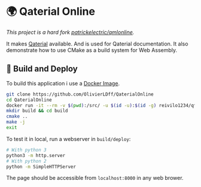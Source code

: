 # 🌍 Qaterial Online

*This project is a hard fork [patrickelectric/qmlonline](https://github.com/patrickelectric/qmlonline).*

It makes [Qaterial](https://github.com/OlivierLDff/Qaterial) available. And is used for Qaterial documentation. It also demonstrate how to use CMake as a build system for Web Assembly.

## 🚀 Build and Deploy

To build this application i use a [Docker Image](https://hub.docker.com/r/reivilo1234/qt-webassembly-cmake).

```bash
git clone https://github.com/OlivierLDff/QaterialOnline
cd QaterialOnline
docker run -it --rm -v $(pwd):/src/ -u $(id -u):$(id -g) reivilo1234/qt-webassembly-cmake:qt5.15-em1.39.10 bash
mkdir build && cd build
cmake ..
make -j
exit
```

To test it in local, run a webserver in `build/deploy`:

```bash
# With python 3
python3 -m http.server
# With python 2
python -m SimpleHTTPServer
```

The page should be accessible from `localhost:8000` in any web brower.